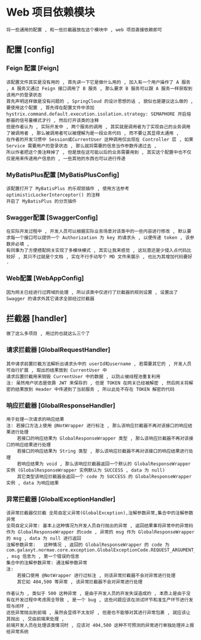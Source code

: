 # Web 项目依赖模块

    将一些通用的配置 , 和一些拦截器放在这个模块中 , web 项目直接依赖即可
    
## 配置 [config]

### Feign 配置 [Feign]

    该配置文件其实是没有用的 , 首先讲一下它是做什么用的 , 加入有一个用户操作了 A 服务 , A 服务又通过 Feign 接口调用了 B 服务 , 那么要求 B 服务可以跟 A 服务一样获取到该用户的登录状态
    首先声明这样做是没有问题的 , SpringCloud 的设计思想的话 , 貌似也是建议这么做的 , 
    要使用这个配置 , 首先得在配置文件中添加  hystrix.command.default.execution.isolation.strategy: SEMAPHORE 开启熔断器的信号量模式才行 , 然后打开该类的注释
    但是作者认为 , 实际开发中 , 两个服务的调用 , 其实就是调用者为了实现自己的业务调用了被调用者 , 那么被调用者可以被理解为是一段业务代码 , 而不要让其显得太通用 , 
    在作者的开发习惯中 Session或CurrentUser 这种调用仅出现在 Controller 层 , 如果 Service 需要用户的登录状态 , 那么就将需要的信息当作参数传递过去 , 
    所以作者把这个类注释掉了 , 但是放在这可能以后的业务需要用到 , 其实这个配置中也不仅仅是用来传递用户信息的 , 一些其他的东西也可以进行传递
    
### MyBatisPlus配置 [MyBatisPlusConfig]

    该配置打开了 MyBatisPlus 的乐观锁插件 , 使用方法参考 optimisticLockerInterceptor() 的注释
    开启了 MyBatisPlus 的分页插件
    
### Swagger配置 [SwaggerConfig]

    在实际开发过程中 , 开发人员可以根据实际业务场景对该类中的一些内容进行修改 , 默认要求每一个接口可以提供一个 Authorization 为 key 的请求头 , 以便传递 token , 该参数非必填 , 
    有同事为了方便搭配网关实现了多模块模式 , 其实让我来感觉 , 这玩意还是少侵入点代码比较好 , 其只不过就是个文档 , 实在不行手动写个 MD 文件来展示 , 也比为其增加代码要好 .
    
### Web配置 [WebAppConfig]

    因为网关已经进行过跨域的处理 , 所以该类中仅进行了拦截器的规则设置 , 设置出了 Swagger 的请求外其它请求全部经过拦截器
    
## 拦截器 [handler]

    做了这么多项目 , 用过的也就这么三个了

### 请求拦截器 [GlobalRequestHandler]

    其中请求前置拦截方法解析出请求头中的 userId和username , 若需要其它的 , 开发人员可自行扩展 , 取出的结果放到 CurrentUser 中
    请求后置拦截用来销毁 CurrentUser 中的数据 , 以防止被线程池重复利用
    注: 虽然用户状态是依靠 JWT 来保存的 , 但是 TOKEN 在网关已经被解密 , 然后网关将解密的结果放到 Header 中传递到了当前服务 , 所以此处不存在 TOKEN 解密的代码
    
### 响应拦截器 [GlobalResponseHandler]

    用于处理一次请求的响应结果
    注: 若接口方法上使用 @NotWrapper 进行标注 , 那么该响应拦截器不再对该接口的响应结果进行处理
        若接口的响应结果为 GlobalResponseWrapper 类型 , 那么该响应拦截器不再对该接口的响应结果进行处理
        若接口的响应结果为 String 类型 , 那么该响应拦截器不再对该接口的响应结果进行处理
        若响应结果为 void , 那么该响应拦截器返回一个默认的 GlobalResponseWrapper 实例 (GlobalResponseWrapper 实例默认为 SUCCESS , data 为 null)
        其它类型该响应拦截器会返回一个 code 为 SUCCESS 的 GlobalResponseWrapper 实例 , data 为响应结果
        
### 异常拦截器 [GlobalExceptionHandler]

    该异常拦截器仅拦截 全局自定义异常(GlobalException),注解参数异常,集合中的注解参数异常
    全局自定义异常: 基本上这种情况为开发人员自行抛出的异常 , 返回结果事将异常中的异常码作为 GlobalResponseWrapper 的code , 异常的 msg 作为 GlobalResponseWrapper 的 msg , data 为 null 进行返回
    注解参数异常:   这种情况 , 返回的 GlobalResponseWrapper 的 code 为 com.galaxyt.normae.core.exception.GlobalExceptionCode.REQUEST_ARGUMENT_EXCEPTION.getCode(); , msg 信息为 , 第一个错误的信息
    集合中的注解参数异常: 通注解参数异常
    注: 
        若接口使用 @NotWrapper 进行过标注 , 则该异常拦截器不会对异常进行处理
        其它如 404,500 等异常 , 该异常拦截器不会对异常进行处理
    
    作者认为 , 类似于 500 这种异常 , 是由于开发人员的开发失误造成的 , 本质上是由于没有在开发过程中考虑周全导致 , 是一个 bug , 这些问题应该在测试环节和准生产环节进行发现与闭环 ,  
    这些异常抛出到前端 , 虽然会显得不太友好 , 但是也不能够对其进行异常包裹 , 就应该让其抛出 , 交由前端来处理 , 
    前端开发人员在处理该类情况时 , 应该对 404,500 这种不可预测的异常进行单独处理并上报给异常系统